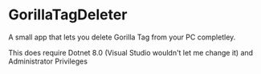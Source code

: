 # GorillaTagDeleter
A small app that lets you delete Gorilla Tag from your PC completley.

This does require Dotnet 8.0 (Visual Studio wouldn't let me change it) and Administrator Privileges
